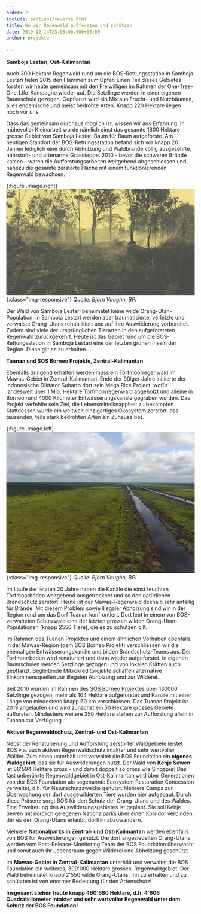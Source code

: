 ```yaml
---
order: 2
include: sections/reverse.html
title: Wo wir Regenwald aufforsten und schützen
date: 2019-12-14T23:00:00.000+00:00
anchor: projekte

---
```

**Samboja Lestari, Ost-Kalimantan**

Auch 300 Hektare Regenwald rund um die BOS-Rettungsstation in Samboja Lestari fielen 2015 den Flammen zum Opfer. Einen Teil dieses Gebietes forsten wir heute gemeinsam mit den Freiwilligen im Rahmen der One-Tree-One-Life-Kampagne wieder auf. Die Setzlinge werden in einer eigenen Baumschule gezogen. Gepflanzt wird ein Mix aus Frucht- und Nutzbäumen, alles endemische und meist bedrohte Arten. Knapp 220 Hektare liegen noch vor uns.

Dass das gemeinsam durchaus möglich ist, wissen wir aus Erfahrung: In mühevoller Kleinarbeit wurde nämlich einst das gesamte 1800 Hektare grosse Gebiet von Samboja Lestari Baum für Baum aufgeforste. Am heutigen Standort der BOS-Rettungsstation befand sich vor knapp 20 Jahren lediglich eine durch Abholzung und Waldbrände völlig ausgezehrte, nährstoff- und artenarme Grassteppe. 2010 - bevor die schweren Brände kamen - waren die Aufforstungsarbeiten weitgehend abgeschlossen und nahezu die gesamte zerstörte Fläche mit einem funktionierenden Regenwald bewachsen.

{:figure .image.right}
![image-title-here](assets/img/sl-fire.jpg){:class="img-responsive"}
_Quelle: Björn Vaughn, BPI_

Der Wald von Samboja Lestari beheimatet keine wilde Orang-Utan-Population. In Samboja Lestari werden aber traumatisierte, verletzte und verwaiste Orang-Utans rehabilitiert und auf ihre Auswilderung vorbereitet. Zudem sind viele der ursprünglichen Tierarten in den aufgeforsteten Regenwald zurückgekehrt. Heute ist das Gebiet rund um die BOS-Rettungsstation in Samboja Lestari eine der letzten grünen Inseln der Region. Diese gilt es zu erhalten.

**Tuanan und SOS Borneo Projekte, Zentral-Kalimantan**

Ebenfalls dringend erhalten werden muss ein Torfmoorregenwald im Mawas-Gebiet in Zentral-Kalimantan. Ende der 90iger Jahre initiierte der indonesische Diktator Suharto dort sein Mega Rice Project, wofür landesweit über 1 Mio. Hektare Torfmoorregenwald abgeholzt und alleine in Borneo rund 4000 Kilometer Entwässerungskanäle gegraben wurden. Das Projekt verfehlte sein Ziel, die Lebensmittelknappheit zu bekämpfen. Stattdessen wurde ein weltweit einzigartiges Ökosystem zerstört, das tausenden, teils stark bedrohten Arten ein Zuhause bot.

{:figure .image.left}
![](/gallery/full/2019/12/15/Foto1.JPG){:class="img-responsive"}
_Quelle: Björn Vaughn, BPI_

Im Laufe der letzten 20 Jahre haben die Kanäle die einst feuchten Torfmoorböden weitgehend ausgetrocknet und so den natürlichen Brandschutz zerstört. Heute ist der Mawas-Regenwald deshalb sehr anfällig für Brände. Mit diesem Problem sowie illegaler Abholzung sind wir in der Region rund um das Dorf Tuanan konfrontiert. Dort lebt in einem von BOS-verwalteten Schutzwald eine der letzten grossen wilden Orang-Utan-Populationen (knapp 2550 Tiere), die es zu schützen gilt.

Im Rahmen des Tuanan Projektes und einem ähnlichen Vorhaben ebenfalls in der Mawas-Region (dem SOS Borneo Projekt) verschliessen wir die ehemaligen Entwässerungskanäle und bilden Brandschutz-Teams aus. Der Torfmoorboden wird renaturiert und dann wieder aufgeforstet. In eigenen Baumschulen werden Setzlinge gezogen und von lokalen Kräften auch gepflanzt. Begleitende Mikrokreditprojekte schaffen alternative Einkommensquellen zur illegalen Abholzung und zur Wilderei.

Seit 2016 wurden im Rahmen des [SOS Borneo Projektes](https://www.bos-schweiz.ch/de/regenwald/sos-borneo.htm) über 130000 Setzlinge gezogen, mehr als 104 Hektare aufgeforstet und Kanäle mit einer Länge von mindestens knapp 60 km verschlossen. Das Tuanan Projekt ist 2019 angelaufen und wird zunächst ein 50 Hektare grosses Gebiete aufforsten. Mindestens weitere 350 Hektare stehen zur Aufforstung allein in Tuanan zur Verfügung.

**Aktiver Regenwaldschutz, Zentral- und Ost-Kalimantan**  

Nebst der Renaturierung und Aufforstung zerstörter Waldgebiete leistet BOS v.a. auch  aktiven Regenwaldschutz intakter und sehr wertvoller Wälder. Zum einen unterhält und verwaltet die BOS Foundation ein **eigenes Waldgebiet**, das sie für Auswilderungen nutzt. Der Wald von **Kehje Sewen** ist 86'594 Hektare gross - und damit doppelt so gross wie Singapur! Das fast unberührte Regenwaldgebiet in Ost-Kalimantan wird über Generationen von der BOS Foundation als sogenannte Ecosystem Restoration Concession verwaltet, d.h. für Naturschutzzwecke genutzt. Mehrere Camps zur Überwachung der dort ausgewilderten Tiere wurden hier aufgebaut. Durch diese Präsenz sorgt BOS für den Schutz der Orang-Utans und des Waldes. Eine Erweiterung des Auswilderungsgebietes ist geplant. Sie soll Kehje Sewen mit nördlich gelegenen Nationalparks über einen Korridor verbinden, der es den Orang-Utans erlaubt, dorthin abzuwandern.

Mehrere **Nationalparks in Zentral- und Ost-Kalimantan** werden ebenfalls von BOS für Auswilderungen genutzt. Die dort angesiedelten Orang-Utans werden vom Post-Release-Monitoring Team der BOS Foundation überwacht und somit auch ihr Lebensraum gegen Wilderei und Abholzung geschützt. 

Im **Mawas-Gebiet in Zentral-Kalimantan** unterhält und verwaltet die BOS Foundation ein weiteres, 309'000 Hektare grosses, Regenwaldgebiet. Der Wald beheimatet knapp 2'550 wilde Orang-Utans. Ihn zu erhalten und zu schützten ist von enormer Bedeutung für den Artenschutz!

**Insgesamt stehen heute knapp 460'680 Hektare, d.h. 4'606 Quadratkilometer intakter und sehr wertvoller Regenwald unter dem Schutz der BOS Foundation!** 